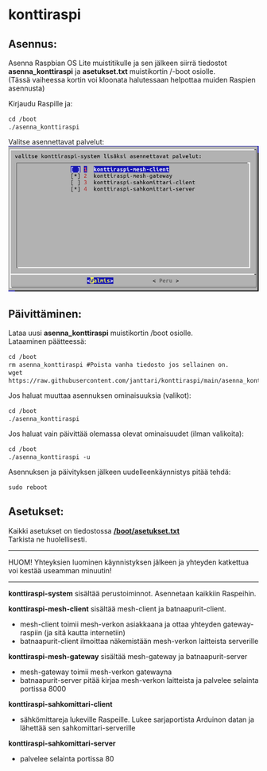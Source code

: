 # konttiraspi  
## Asennus:  
Asenna Raspbian OS Lite muistitikulle ja sen jälkeen siirrä tiedostot  
**asenna_konttiraspi** ja **asetukset.txt** muistikortin /-boot osiolle.  
(Tässä vaiheessa kortin voi kloonata halutessaan helpottaa muiden Raspien asennusta)  
  
Kirjaudu Raspille ja:  

    cd /boot  
    ./asenna_konttiraspi  
  
Valitse asennettavat palvelut:  
![](https://raw.githubusercontent.com/janttari/konttiraspi/main/doc/konttiraspivalikko.png)  


## Päivittäminen:  
Lataa uusi **asenna_konttiraspi** muistikortin /boot osiolle.  
Lataaminen päätteessä:
  
    cd /boot  
    rm asenna_konttiraspi #Poista vanha tiedosto jos sellainen on.  
    wget https://raw.githubusercontent.com/janttari/konttiraspi/main/asenna_konttiraspi  
  

Jos haluat muuttaa asennuksen ominaisuuksia (valikot):  

    cd /boot    
    ./asenna_konttiraspi
  
Jos haluat vain päivittää olemassa olevat ominaisuudet (ilman valikoita):
  
    cd /boot  
    ./asenna_konttiraspi -u
  
Asennuksen ja päivityksen jälkeen uudelleenkäynnistys pitää tehdä:  
  
    sudo reboot
  
## Asetukset:
Kaikki asetukset on tiedostossa **[/boot/asetukset.txt](deb/asetukset.txt)**    
Tarkista ne huolellisesti.  
  

-------
HUOM! Yhteyksien luominen käynnistyksen jälkeen ja yhteyden katkettua voi kestää useamman minuutin!  
  

-------

**konttiraspi-system** sisältää perustoiminnot. Asennetaan kaikkiin Raspeihin.  
  
**konttiraspi-mesh-client** sisältää mesh-client ja batnaapurit-client.  
* mesh-client toimii mesh-verkon asiakkaana ja ottaa yhteyden gateway-raspiin (ja sitä kautta internetiin)    
* batnaapurit-client ilmoittaa näkemistään mesh-verkon laitteista serverille
  
**konttiraspi-mesh-gateway**  sisältää mesh-gateway ja batnaapurit-server  
* mesh-gateway toimii mesh-verkon gatewayna  
* batnaapurit-server pitää kirjaa mesh-verkon laitteista ja palvelee selainta portissa 8000  
  
  
**konttiraspi-sahkomittari-client**  
* sähkömittareja lukeville Raspeille. Lukee sarjaportista Arduinon datan ja lähettää sen sahkomittari-serverille  
  
**konttiraspi-sahkomittari-server**  
* palvelee selainta portissa 80

